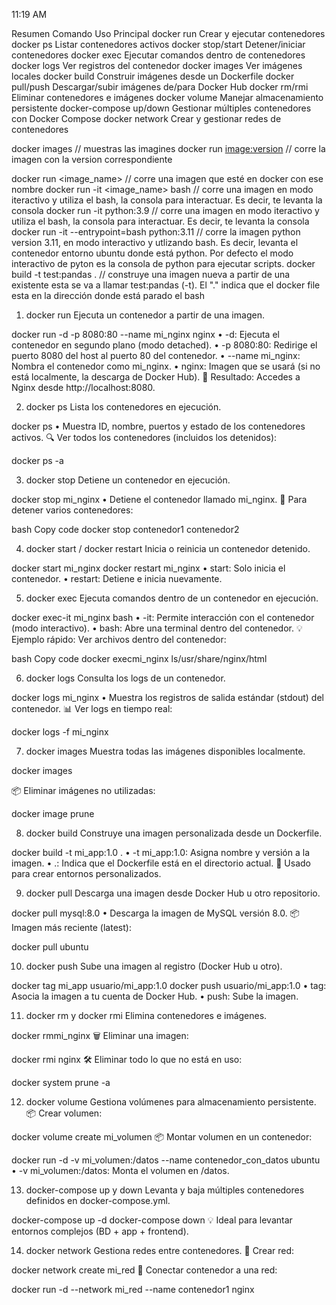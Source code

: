 11:19 AM

Resumen
Comando	Uso Principal
docker run	Crear y ejecutar contenedores
docker ps	Listar contenedores activos
docker stop/start	Detener/iniciar contenedores
docker exec	Ejecutar comandos dentro de contenedores
docker logs	Ver registros del contenedor
docker images	Ver imágenes locales
docker build	Construir imágenes desde un Dockerfile
docker pull/push	Descargar/subir imágenes de/para Docker Hub
docker rm/rmi	Eliminar contenedores e imágenes
docker volume	Manejar almacenamiento persistente
docker-compose up/down	Gestionar múltiples contenedores con Docker Compose
docker network	Crear y gestionar redes de contenedores

docker images // muestras las imagines
docker run <image:version> // corre la imagen con la version correspondiente



docker run <image_name> // corre una imagen que esté en docker con ese nombre
docker run -it <image_name> bash // corre una imagen en modo iteractivo y utiliza el bash, la consola para interactuar. Es decir, te levanta la consola
docker run -it python:3.9 // corre una imagen en modo iteractivo y utiliza el bash, la consola para interactuar. Es decir, te levanta la consola
docker run -it --entrypoint=bash python:3.11 // corre la imagen python version 3.11, en modo interactivo y utlizando bash. Es decir, levanta el contenedor entorno ubuntu donde está python. Por defecto el modo interactivo de pyton es la consola de python para ejecutar scripts.
docker build -t test:pandas . // construye una imagen nueva a partir de una existente esta se va a llamar test:pandas (-t). El "." indica que el docker file esta en la dirección donde está parado el bash




1. docker run
Ejecuta un contenedor a partir de una imagen.

docker run -d -p 8080:80 --name mi_nginx nginx
	• -d: Ejecuta el contenedor en segundo plano (modo detached).
	• -p 8080:80: Redirige el puerto 8080 del host al puerto 80 del contenedor.
	• --name mi_nginx: Nombra el contenedor como mi_nginx.
	• nginx: Imagen que se usará (si no está localmente, la descarga de Docker Hub).
📌 Resultado: Accedes a Nginx desde http://localhost:8080.

2. docker ps
Lista los contenedores en ejecución.

docker ps
	• Muestra ID, nombre, puertos y estado de los contenedores activos.
🔍 Ver todos los contenedores (incluidos los detenidos):

docker ps -a

3. docker stop
Detiene un contenedor en ejecución.

docker stop mi_nginx
	• Detiene el contenedor llamado mi_nginx.
🛑 Para detener varios contenedores:

bash
Copy code
docker stop contenedor1 contenedor2

4. docker start / docker restart
Inicia o reinicia un contenedor detenido.

docker start mi_nginx
docker restart mi_nginx
	• start: Solo inicia el contenedor.
	• restart: Detiene e inicia nuevamente.

5. docker exec
Ejecuta comandos dentro de un contenedor en ejecución.

docker exec-it mi_nginx bash
	• -it: Permite interacción con el contenedor (modo interactivo).
	• bash: Abre una terminal dentro del contenedor.
💡 Ejemplo rápido: Ver archivos dentro del contenedor:

bash
Copy code
docker execmi_nginx ls/usr/share/nginx/html

6. docker logs
Consulta los logs de un contenedor.

docker logs mi_nginx
	• Muestra los registros de salida estándar (stdout) del contenedor.
📊 Ver logs en tiempo real:

docker logs -f mi_nginx

7. docker images
Muestra todas las imágenes disponibles localmente.

docker images

📦 Eliminar imágenes no utilizadas:

docker image prune

8. docker build
Construye una imagen personalizada desde un Dockerfile.

docker build -t mi_app:1.0 .
	• -t mi_app:1.0: Asigna nombre y versión a la imagen.
	• .: Indica que el Dockerfile está en el directorio actual.
📌 Usado para crear entornos personalizados.

9. docker pull
Descarga una imagen desde Docker Hub u otro repositorio.

docker pull mysql:8.0
	• Descarga la imagen de MySQL versión 8.0.
📦 Imagen más reciente (latest):

docker pull ubuntu

10. docker push
Sube una imagen al registro (Docker Hub u otro).

docker tag mi_app usuario/mi_app:1.0
docker push usuario/mi_app:1.0
	• tag: Asocia la imagen a tu cuenta de Docker Hub.
	• push: Sube la imagen.

11. docker rm y docker rmi
Elimina contenedores e imágenes.

docker rmmi_nginx
🗑️ Eliminar una imagen:

docker rmi nginx
🛠️ Eliminar todo lo que no está en uso:

docker system prune -a

12. docker volume
Gestiona volúmenes para almacenamiento persistente.
📦 Crear volumen:

docker volume create mi_volumen
📦 Montar volumen en un contenedor:

docker run -d -v mi_volumen:/datos --name contenedor_con_datos ubuntu
	• -v mi_volumen:/datos: Monta el volumen en /datos.

13. docker-compose up y down
Levanta y baja múltiples contenedores definidos en docker-compose.yml.

docker-compose up -d
docker-compose down
💡 Ideal para levantar entornos complejos (BD + app + frontend).

14. docker network
Gestiona redes entre contenedores.
🔗 Crear red:

docker network create mi_red
🔗 Conectar contenedor a una red:

docker run -d --network mi_red --name contenedor1 nginx
